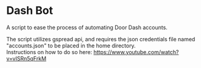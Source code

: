 # Dash Bot
 A script to ease the process of automating Door Dash accounts.
 
 The script utilizes gspread api, and requires the json credentials file named "accounts.json" to be placed in the home directory.<br>
 Instructions on how to do so here: https://www.youtube.com/watch?v=vISRn5qFrkM
